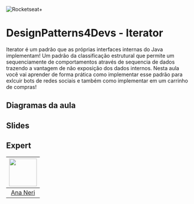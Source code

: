 <img src="https://drive.google.com/uc?id=1XPWLjUo2-j8iGw07ALcxu7oqJ3nkl2Ho" alt="Rocketseat+"/>

# DesignPatterns4Devs - Iterator
Iterator é um padrão que as próprias interfaces internas do Java implementam! Um padrão da classificação estrutural que permite um sequenciamente de comportamentos através de sequencia de dados trazendo a vantagem de não exposição dos dados internos.
Nesta aula você vai aprender de forma prática como implementar esse padrão para exlcuir bots de redes sociais e também como implementar em um carrinho de compras!



## Diagramas da aula



## Slides

## Expert
| [<img src="https://avatars.githubusercontent.com/u/42419543?v=4" width="75px;"/>](https://github.com/ananeridev) |
| :-: |
|[Ana Neri](https://github.com/ananeridev)|# designpatterns4devs-overview-examples
